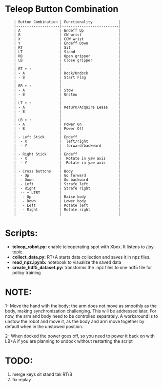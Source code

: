 # Teleop Button Combination

        | Button Combination | Functionality            |
        |--------------------|--------------------------|
        | A                  | Endeff Up                |
        | B                  | CW wrist                 |
        | X                  | CCW wrist                |
        | Y                  | Endeff Down              |
        | RT                 | Sit                      |
        | LT                 | Stand                    |
        | RB                 | Open gripper             |
        | LB                 | Close gripper            |
        |                    |                          |
        | RT + :             |                          |
        | - A                | Dock/Undock              |
        | - B                | Start Flag               |
        |                    |                          |
        | RB + :             |                          |
        | - A                | Stow                     |
        | - B                | Unstow                   |
        |                    |                          |
        | LT + :             |                          |
        | - A                | Return/Acquire Lease     |
        | - B                |                          |
        |                    |                          |
        | LB + :             |                          |
        | - A                | Power On                 |
        | - B                | Power Off                |
        |                    |                          |
        | - Left Stick       | Endeff                   |
        |  - X               |  left/right              |
        |  - Y               |  forward/backward        |
        |                    |                          |
        | - Right Stick      | Endeff                   |
        |  - X               |  Rotate in yaw axis      |
        |  - Y               |  Rotate in yaw axis      |
        |                    |                          |
        | - Cross buttons    | Body                     |
        |  - Up              | Go forward               |
        |  - Down            | Go backward              |
        |  - Left            | Strafe left              |
        |  - Right           | Strafe right             |
        |  -- + LTRT         |                          |
        |   - Up             | Raise body               |
        |   - Down           | Lower body               |
        |   - Left           | Rotate left              |
        |   - Right          | Rotate right             |
        |                    |                          |
# Scripts:

* **teleop_robot.py:** enable teleoperating spot with Xbox. It listens to /joy topic.
* **collect_data.py:** RT+A starts data collection and saves it in npz files. 
* **read_npz.ipynb:** notebook to visualize the saved data
* **create_hdf5_dataset.py:** transforms the .npz files to one hdf5 file for policy training

# NOTE:

1- Move the hand with the body: the arm does not move as smoothly as the body, making synchronization challenging. This will be addressed later. For now, the arm and body need to be controlled separately. A workaround is to unstow the robot and move it, as the body and arm move together by default when in the unstowed position.

2- When docked the power goes off, so you need to power it back on with LB+A if you are planning to undock without restarting the script

# TODO:
1) merge keys sit stand tak RT/B 
2) fix replay 
